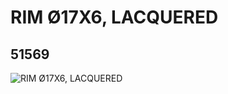 # RIM Ø17X6,  LACQUERED
## 51569
![RIM Ø17X6,  LACQUERED](https://lc-www-live-s.legocdn.com/media/bricks/5/2/4247215.jpg)